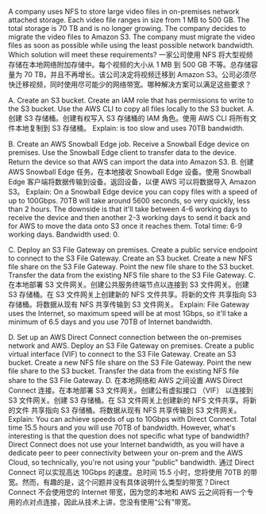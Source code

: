 A company uses NFS to store large video files in on-premises network attached storage. Each video file ranges in size from 1 MB to 500 GB. The total storage is 70 TB and is no longer growing. The company decides to migrate the video files to Amazon S3. The company must migrate the video files as soon as possible while using the least possible network bandwidth. Which solution will meet these requirements?
一家公司使用 NFS 将大型视频存储在本地网络附加存储中。每个视频的大小从 1 MB 到 500 GB 不等。总存储容量为 70 TB，并且不再增长。该公司决定将视频迁移到 Amazon S3。公司必须尽快迁移视频，同时使用尽可能少的网络带宽。哪种解决方案可以满足这些要求？

A. Create an S3 bucket. Create an IAM role that has permissions to write to the S3 bucket. Use the AWS CLI to copy all files locally to the S3 bucket. 
A. 创建 S3 存储桶。创建有权写入 S3 存储桶的 IAM 角色。使用 AWS CLI 将所有文件本地复制到 S3 存储桶。
Explain: is too slow and uses 70TB bandwidth.

B. Create an AWS Snowball Edge job. Receive a Snowball Edge device on premises. Use the Snowball Edge client to transfer data to the device. Return the device so that AWS can import the data into Amazon S3. 
B. 创建 AWS Snowball Edge 任务。在本地接收 Snowball Edge 设备。使用 Snowball Edge 客户端将数据传输到设备。返回设备，以便 AWS 可以将数据导入 Amazon S3。
Explain: On a Snowball Edge device you can copy files with a speed of up to 100Gbps. 70TB will take around 5600 seconds, so very quickly, less than 2 hours. The downside is that it'll take between 4-6 working days to receive the device and then another 2-3 working days to send it back and for AWS to move the data onto S3 once it reaches them. Total time: 6-9 working days. Bandwidth used: 0.

C. Deploy an S3 File Gateway on premises. Create a public service endpoint to connect to the S3 File Gateway. Create an S3 bucket. Create a new NFS file share on the S3 File Gateway. Point the new file share to the S3 bucket. Transfer the data from the existing NFS file share to the S3 File Gateway. 
C. 在本地部署 S3 文件网关。创建公共服务终端节点以连接到 S3 文件网关。创建 S3 存储桶。在 S3 文件网关上创建新的 NFS 文件共享。将新的文件 共享指向 S3 存储桶。将数据从现有 NFS 共享传输到 S3 文件网关。
Explain: File Gateway uses the Internet, so maximum speed will be at most 1Gbps, so it'll take a minimum of 6.5 days and you use 70TB of Internet bandwidth.

D. Set up an AWS Direct Connect connection between the on-premises network and AWS. Deploy an S3 File Gateway on premises. Create a public virtual interface (VIF) to connect to the S3 File Gateway. Create an S3 bucket. Create a new NFS file share on the S3 File Gateway. Point the new file share to the S3 bucket. Transfer the data from the existing NFS file share to the S3 File Gateway.
D. 在本地网络和 AWS 之间设置 AWS Direct Connect 连接。在本地部署 S3 文件网关。创建公有虚拟接口 （VIF） 以连接到 S3 文件网关。创建 S3 存储桶。在 S3 文件网关上创建新的 NFS 文件共享。将新的文件 共享指向 S3 存储桶。将数据从现有 NFS 共享传输到 S3 文件网关。
Explain: You can achieve speeds of up to 10Gbps with Direct Connect. Total time 15.5 hours and you will use 70TB of bandwidth. However, what's interesting is that the question does not specific what type of bandwidth? Direct Connect does not use your Internet bandwidth, as you will have a dedicate peer to peer connectivity between your on-prem and the AWS Cloud, so technically, you're not using your "public" bandwidth.
通过 Direct Connect 可以实现高达 10Gbps 的速度。总时间 15.5 小时，您将使用 70TB 的带宽。然而，有趣的是，这个问题并没有具体说明什么类型的带宽？Direct Connect 不会使用您的 Internet 带宽，因为您的本地和 AWS 云之间将有一个专用的点对点连接，因此从技术上讲，您没有使用“公有”带宽。